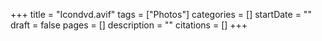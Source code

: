 +++
title = "Icondvd.avif"
tags = ["Photos"]
categories = []
startDate = ""
draft = false
pages = []
description = ""
citations = []
+++
